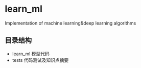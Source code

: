 # learn_ml
Implementation of machine learning&amp;deep learning algorithms



## 目录结构

- learn_ml	模型代码
- tests    代码测试及知识点摘要 

